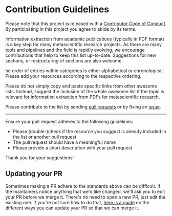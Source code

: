 # Contribution Guidelines

Please note that this project is released with a
[Contributor Code of Conduct](code-of-conduct.md). By participating in this
project you agree to abide by its terms.

Information extraction from academic publications (typically in PDF format) is a key step for many metascientific research projects. As there are many tools and pipelines and the field is rapidly evolving, we encourage contributions that help to keep this list up-to-date. Suggestions for new sections, or restructuring of sections are also welcome.

he order of entries within categories is either alphabetical or chronological. Please add your resources according to the respective ordering.

Please do not simply copy and paste specific links from other awesome lists. Instead, suggest the inclusion of the whole awesome list if the topic is relevant for information extraction from PDFs for metascientific research.

Please contribute to the list by sending [pull
requests](https://github.com/pdf2metasci/awesome-pdf-info-extraction-metasci/pulls)
or by fixing an
[issue](https://github.com/pdf2metasci/awesome-pdf-info-extraction-metasci/issues).

---

Ensure your pull request adheres to the following guidelines:

- Please (double-)check if the resource you suggest is already included in the list or another pull request
- The pull request should have a meaningful name
- Please provide a short description with your pull request

Thank you for your suggestions!


## Updating your PR

Sometimes making a PR adhere to the standards above can be difficult.
If the maintainers notice anything that we'd like changed, we'll ask you to
edit your PR before we merge it. There's no need to open a new PR, just edit
the existing one. If you're not sure how to do that,
[here is a guide](https://github.com/RichardLitt/knowledge/blob/master/github/amending-a-commit-guide.md)
on the different ways you can update your PR so that we can merge it.